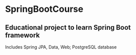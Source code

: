 # SpringBootCourse
## Educational project to learn Spring Boot framework
Includes Spring JPA, Data, Web; PostgreSQL database
